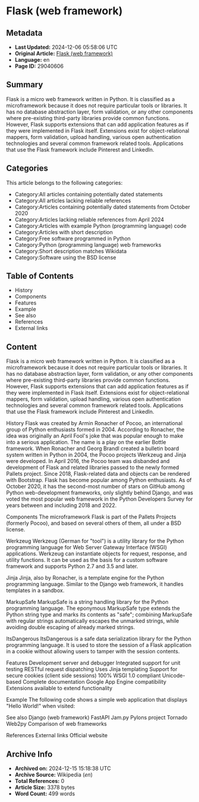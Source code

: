# Flask (web framework)

## Metadata
- **Last Updated:** 2024-12-06 05:58:06 UTC
- **Original Article:** [Flask (web framework)](https://en.wikipedia.org/wiki/Flask_(web_framework))
- **Language:** en
- **Page ID:** 29040606

## Summary
Flask is a micro web framework written in Python. It is classified as a microframework because it does not require particular tools or libraries. It has no database abstraction layer, form validation, or any other components where pre-existing third-party libraries provide common functions. However, Flask supports extensions that can add application features as if they were implemented in Flask itself. Extensions exist for object-relational mappers, form validation, upload handling, various open authentication technologies and several common framework related tools.
Applications that use the Flask framework include Pinterest and LinkedIn.

## Categories
This article belongs to the following categories:

- Category:All articles containing potentially dated statements
- Category:All articles lacking reliable references
- Category:Articles containing potentially dated statements from October 2020
- Category:Articles lacking reliable references from April 2024
- Category:Articles with example Python (programming language) code
- Category:Articles with short description
- Category:Free software programmed in Python
- Category:Python (programming language) web frameworks
- Category:Short description matches Wikidata
- Category:Software using the BSD license

## Table of Contents

- History
- Components
- Features
- Example
- See also
- References
- External links

## Content

Flask is a micro web framework written in Python. It is classified as a microframework because it does not require particular tools or libraries. It has no database abstraction layer, form validation, or any other components where pre-existing third-party libraries provide common functions. However, Flask supports extensions that can add application features as if they were implemented in Flask itself. Extensions exist for object-relational mappers, form validation, upload handling, various open authentication technologies and several common framework related tools.
Applications that use the Flask framework include Pinterest and LinkedIn.

History
Flask was created by Armin Ronacher of Pocoo, an international group of Python enthusiasts formed in 2004. According to Ronacher, the idea was originally an April Fool's joke that was popular enough to make into a serious application. The name is a play on the earlier Bottle framework.
When Ronacher and Georg Brandl created a bulletin board system written in Python in 2004, the Pocoo projects Werkzeug and Jinja were developed.
In April 2016, the Pocoo team was disbanded and development of Flask and related libraries passed to the newly formed Pallets project. Since 2018, Flask-related data and objects can be rendered with Bootstrap.
Flask has become popular among Python enthusiasts. As of October 2020, it has the second-most number of stars on GitHub among Python web-development frameworks, only slightly behind Django, and was voted the most popular web framework in the Python Developers Survey for years between and including 2018 and 2022.

Components
The microframework Flask is part of the Pallets Projects (formerly Pocoo), and based on several others of them, all under a BSD license.

Werkzeug
Werkzeug (German for "tool") is a utility library for the Python programming language for Web Server Gateway Interface (WSGI) applications. Werkzeug can instantiate objects for request, response, and utility functions. It can be used as the basis for a custom software framework and supports Python 2.7 and 3.5 and later.

Jinja
Jinja, also by Ronacher, is a template engine for the Python programming language. Similar to the Django web framework, it handles templates in a sandbox.

MarkupSafe
MarkupSafe is a string handling library for the Python programming language. The eponymous MarkupSafe type extends the Python string type and marks its contents as "safe"; combining MarkupSafe with regular strings automatically escapes the unmarked strings, while avoiding double escaping of already marked strings.

ItsDangerous
ItsDangerous is a safe data serialization library for the Python programming language. It is used to store the session of a Flask application in a cookie without allowing users to tamper with the session contents.

Features
Development server and debugger
Integrated support for unit testing
RESTful request dispatching
Uses Jinja templating
Support for secure cookies (client side sessions)
100% WSGI 1.0 compliant
Unicode-based
Complete documentation
Google App Engine compatibility
Extensions available to extend functionality

Example
The following code shows a simple web application that displays "Hello World!" when visited:

See also
Django (web framework)
FastAPI
Jam.py
Pylons project
Tornado
Web2py
Comparison of web frameworks

References
External links
Official website

## Archive Info
- **Archived on:** 2024-12-15 15:18:38 UTC
- **Archive Source:** Wikipedia (_en_)
- **Total References:** 0
- **Article Size:** 3378 bytes
- **Word Count:** 499 words
